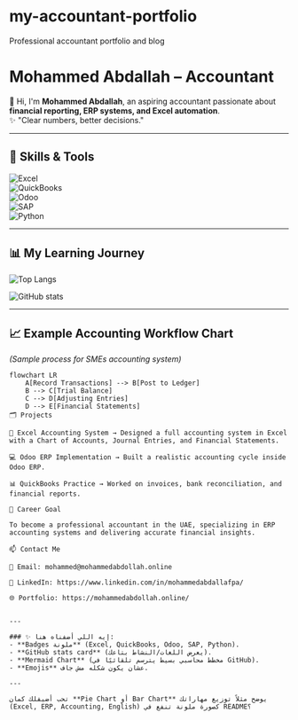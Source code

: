 # my-accountant-portfolio
Professional accountant portfolio and blog
# Mohammed Abdallah – Accountant  

👋 Hi, I'm **Mohammed Abdallah**, an aspiring accountant passionate about **financial reporting, ERP systems, and Excel automation**.  
✨ "Clear numbers, better decisions."  

---

## 🚀 Skills & Tools  
![Excel](https://img.shields.io/badge/Excel-217346?style=for-the-badge&logo=microsoft-excel&logoColor=white)  
![QuickBooks](https://img.shields.io/badge/QuickBooks-2CA01C?style=for-the-badge&logo=quickbooks&logoColor=white)  
![Odoo](https://img.shields.io/badge/Odoo-714B67?style=for-the-badge&logo=odoo&logoColor=white)  
![SAP](https://img.shields.io/badge/SAP-0FAAFF?style=for-the-badge&logo=sap&logoColor=white)  
![Python](https://img.shields.io/badge/Python-3776AB?style=for-the-badge&logo=python&logoColor=white)  

---

## 📊 My Learning Journey  
![Top Langs](https://github-readme-stats.vercel.app/api/top-langs/?username=YourGitHubUser&layout=compact&theme=radical)  

![GitHub stats](https://github-readme-stats.vercel.app/api?username=YourGitHubUser&show_icons=true&theme=radical)  

---

## 📈 Example Accounting Workflow Chart  
*(Sample process for SMEs accounting system)*  

```mermaid
flowchart LR
    A[Record Transactions] --> B[Post to Ledger]
    B --> C[Trial Balance]
    C --> D[Adjusting Entries]
    D --> E[Financial Statements]
🗂️ Projects

📘 Excel Accounting System → Designed a full accounting system in Excel with a Chart of Accounts, Journal Entries, and Financial Statements.

💻 Odoo ERP Implementation → Built a realistic accounting cycle inside Odoo ERP.

📊 QuickBooks Practice → Worked on invoices, bank reconciliation, and financial reports.

🎯 Career Goal

To become a professional accountant in the UAE, specializing in ERP accounting systems and delivering accurate financial insights.

📫 Contact Me

📧 Email: mohammed@mohammedabdollah.online

💼 LinkedIn: https://www.linkedin.com/in/mohammedabdallafpa/

🌐 Portfolio: https://mohammedabdollah.online/


---

### ✨ إيه اللي أضفناه هنا:
- **Badges ملونة** (Excel, QuickBooks, Odoo, SAP, Python).  
- **GitHub stats card** (يعرض اللغات/النشاط بتاعك).  
- **Mermaid Chart** (مخطط محاسبي بسيط يترسم تلقائيًا في GitHub).  
- **Emojis** عشان يكون شكله مش جاف.  

---

تحب أضيفلك كمان **Pie Chart أو Bar Chart** يوضح مثلاً توزيع مهاراتك (Excel, ERP, Accounting, English) كصورة ملونة تنفع في README؟

